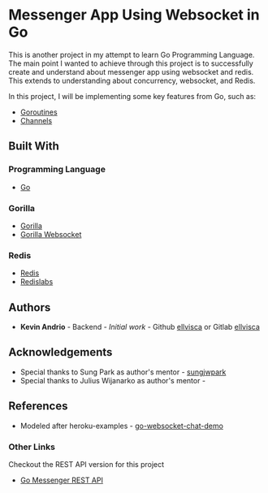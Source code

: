 # Messenger App Using Websocket in Go

This is another project in my attempt to learn Go Programming Language.
The main point I wanted to achieve through this project is to successfully create and understand about messenger app using websocket and redis.
This extends to understanding about concurrency, websocket, and Redis.

In this project, I will be implementing some key features from Go, such as:
* [Goroutines](https://tour.golang.org/concurrency/1)
* [Channels](https://tour.golang.org/concurrency/2)

## Built With

### Programming Language
* [Go](https://golang.org/)

### Gorilla
* [Gorilla](https://www.gorillatoolkit.org/)
* [Gorilla Websocket](https://github.com/gorilla/websocket)

### Redis
* [Redis](https://redis.io/)
* [Redislabs](https://redislabs.com/)

## Authors

* **Kevin Andrio** - Backend - *Initial work* - Github [ellvisca](https://github.com/ellvisca) or Gitlab [ellvisca](https://gitlab.com/ellvisca)

## Acknowledgements

* Special thanks to Sung Park as author's mentor - [sungjwpark](https://github.com/sungwjpark)
* Special thanks to Julius Wijanarko as author's mentor - 

## References

* Modeled after heroku-examples - [go-websocket-chat-demo](https://github.com/heroku-examples/go-websocket-chat-demo)

### Other Links
Checkout the REST API version for this project
* [Go Messenger REST API](https://github.com/ellvisca/messenger)